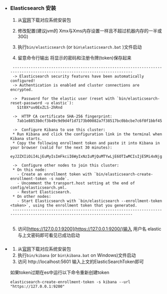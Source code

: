 - ### Elasticsearch 安装
    
  	1. 从[官网](https://www.elastic.co/downloads/elasticsearch)下载对应系统安装包
  	2. 修改配置(建议jvm的 Xmx与Xms内存设置一样且不超过机器内存的一半或30G)
  	3. 执行`bin/elasticsearch` (or `bin\elasticsearch.bat` )文件启动
  
  4. 留意命令行输出 将显示的密码和注册令牌(token)保存起来
    
  ``` ssh
   ------------------------------------------------------------------------------------------------------------------------
   -> Elasticsearch security features have been automatically configured!
   -> Authentication is enabled and cluster connections are encrypted.
   
   ->  Password for the elastic user (reset with `bin/elasticsearch-reset-password -u elastic`):
     S1t0X*uv0ExZLS-2hRnd
   
   ->  HTTP CA certificate SHA-256 fingerprint:
     7ab1e8853b0cf3b49c9d9d4f1d7173b00082a7f38517bc0bbcbe7c6f0f1bbf45
   
   ->  Configure Kibana to use this cluster:
   * Run Kibana and click the configuration link in the terminal when Kibana starts.
   * Copy the following enrollment token and paste it into Kibana in your browser (valid for the next 30 minutes):
     eyJ2ZXIiOiI4LjEuMyIsImFkciI6WyIxNzIuMjQuMTYwLjE6OTIwMCIsIjE5Mi4xNjguMjAwLjIwMjo5MjAwIiwiMTcyLjI4LjY0LjE6OTIwMCJdLCJmZ3IiOiI3YWIxZTg4NTNiMGNmM2I0OWM5ZDlkNGYxZDcxNzNiMDAwODJhN2YzODUxN2JjMGJiY2JlN2M2ZjBmMWJiZjQ1Iiwia2V5IjoieXlEQ2FZQUJjUHBKMXFfTkF4bGM6QXc5MW5Gc01TNGV5aFdzd1A0UzhJQSJ9
   
   ->  Configure other nodes to join this cluster:
   * On this node:
     - Create an enrollment token with `bin/elasticsearch-create-enrollment-token -s node`.
     - Uncomment the transport.host setting at the end of config/elasticsearch.yml.
     - Restart Elasticsearch.
   * On other nodes:
     - Start Elasticsearch with `bin/elasticsearch --enrollment-token <token>`, using the enrollment token that you generated.
   ------------------------------------------------------------------------------------------------------------------------
   
  ```
    
  	5. 访问[https://127.0.0.1:9200](https://127.0.0.1:9200/)输入 用户名 elastic 与上文密码即可看见已成功启动
- ###
    
  	1. 从[官网](https://www.elastic.co/cn/downloads/kibana)下载对应系统安装包
  	2. 执行`bin/kibana` (or `bin\kibana.bat` on Windows)文件启动
  	3. 访问 http://localhost:5601 输入上文的ElasticSearchToken即可
  
   如果token过期在es中运行以下命令重新创建token
   ``` ssh
   elasticsearch-create-enrollment-token -s kibana --url "https://127.0.0.1:9200"
   ```